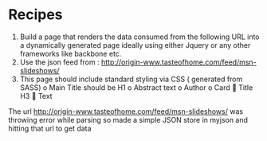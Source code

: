 # Recipes
1.	Build a page that renders the data consumed from the following URL into a dynamically generated page ideally using either Jquery or any other frameworks like backbone etc.
2.	Use the json feed from : http://origin-www.tasteofhome.com/feed/msn-slideshows/
3.	This page should include standard styling via CSS ( generated from SASS)
o   Main Title should be H1
o   Abstract text
o   Author
o   Card
  Title H3
  Text


The url  http://origin-www.tasteofhome.com/feed/msn-slideshows/ was throwing error while parsing  so made a simple JSON store in myjson and hitting that url to get data
